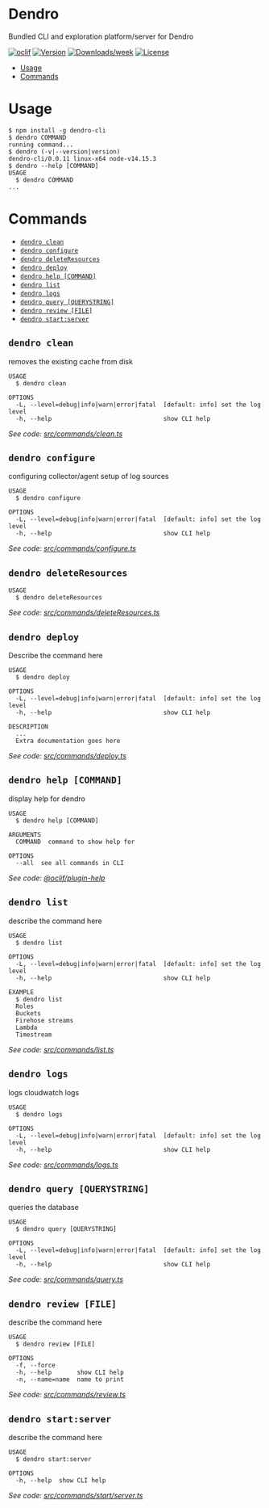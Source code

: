 Dendro
==========

Bundled CLI and exploration platform/server for Dendro

[![oclif](https://img.shields.io/badge/cli-oclif-brightgreen.svg)](https://oclif.io)
[![Version](https://img.shields.io/npm/v/dendro-cli.svg)](https://npmjs.org/package/dendro-cli)
[![Downloads/week](https://img.shields.io/npm/dw/dendro-cli.svg)](https://npmjs.org/package/dendro-cli)
[![License](https://img.shields.io/npm/l/dendro-cli.svg)](https://github.com/dendro-monitoring/dendro/blob/main/package.json)

<!-- toc -->
* [Usage](#usage)
* [Commands](#commands)
<!-- tocstop -->
# Usage
<!-- usage -->
```sh-session
$ npm install -g dendro-cli
$ dendro COMMAND
running command...
$ dendro (-v|--version|version)
dendro-cli/0.0.11 linux-x64 node-v14.15.3
$ dendro --help [COMMAND]
USAGE
  $ dendro COMMAND
...
```
<!-- usagestop -->
# Commands
<!-- commands -->
* [`dendro clean`](#dendro-clean)
* [`dendro configure`](#dendro-configure)
* [`dendro deleteResources`](#dendro-deleteresources)
* [`dendro deploy`](#dendro-deploy)
* [`dendro help [COMMAND]`](#dendro-help-command)
* [`dendro list`](#dendro-list)
* [`dendro logs`](#dendro-logs)
* [`dendro query [QUERYSTRING]`](#dendro-query-querystring)
* [`dendro review [FILE]`](#dendro-review-file)
* [`dendro start:server`](#dendro-startserver)

## `dendro clean`

removes the existing cache from disk

```
USAGE
  $ dendro clean

OPTIONS
  -L, --level=debug|info|warn|error|fatal  [default: info] set the log level
  -h, --help                               show CLI help
```

_See code: [src/commands/clean.ts](https://github.com/dendro-naap/dendro-cli/blob/v0.0.11/src/commands/clean.ts)_

## `dendro configure`

configuring collector/agent setup of log sources

```
USAGE
  $ dendro configure

OPTIONS
  -L, --level=debug|info|warn|error|fatal  [default: info] set the log level
  -h, --help                               show CLI help
```

_See code: [src/commands/configure.ts](https://github.com/dendro-naap/dendro-cli/blob/v0.0.11/src/commands/configure.ts)_

## `dendro deleteResources`

```
USAGE
  $ dendro deleteResources
```

_See code: [src/commands/deleteResources.ts](https://github.com/dendro-naap/dendro-cli/blob/v0.0.11/src/commands/deleteResources.ts)_

## `dendro deploy`

Describe the command here

```
USAGE
  $ dendro deploy

OPTIONS
  -L, --level=debug|info|warn|error|fatal  [default: info] set the log level
  -h, --help                               show CLI help

DESCRIPTION
  ...
  Extra documentation goes here
```

_See code: [src/commands/deploy.ts](https://github.com/dendro-naap/dendro-cli/blob/v0.0.11/src/commands/deploy.ts)_

## `dendro help [COMMAND]`

display help for dendro

```
USAGE
  $ dendro help [COMMAND]

ARGUMENTS
  COMMAND  command to show help for

OPTIONS
  --all  see all commands in CLI
```

_See code: [@oclif/plugin-help](https://github.com/oclif/plugin-help/blob/v3.2.2/src/commands/help.ts)_

## `dendro list`

describe the command here

```
USAGE
  $ dendro list

OPTIONS
  -L, --level=debug|info|warn|error|fatal  [default: info] set the log level
  -h, --help                               show CLI help

EXAMPLE
  $ dendro list
  Roles
  Buckets
  Firehose streams
  Lambda
  Timestream
```

_See code: [src/commands/list.ts](https://github.com/dendro-naap/dendro-cli/blob/v0.0.11/src/commands/list.ts)_

## `dendro logs`

logs cloudwatch logs

```
USAGE
  $ dendro logs

OPTIONS
  -L, --level=debug|info|warn|error|fatal  [default: info] set the log level
  -h, --help                               show CLI help
```

_See code: [src/commands/logs.ts](https://github.com/dendro-naap/dendro-cli/blob/v0.0.11/src/commands/logs.ts)_

## `dendro query [QUERYSTRING]`

queries the database

```
USAGE
  $ dendro query [QUERYSTRING]

OPTIONS
  -L, --level=debug|info|warn|error|fatal  [default: info] set the log level
  -h, --help                               show CLI help
```

_See code: [src/commands/query.ts](https://github.com/dendro-naap/dendro-cli/blob/v0.0.11/src/commands/query.ts)_

## `dendro review [FILE]`

describe the command here

```
USAGE
  $ dendro review [FILE]

OPTIONS
  -f, --force
  -h, --help       show CLI help
  -n, --name=name  name to print
```

_See code: [src/commands/review.ts](https://github.com/dendro-naap/dendro-cli/blob/v0.0.11/src/commands/review.ts)_

## `dendro start:server`

describe the command here

```
USAGE
  $ dendro start:server

OPTIONS
  -h, --help  show CLI help
```

_See code: [src/commands/start/server.ts](https://github.com/dendro-naap/dendro-cli/blob/v0.0.11/src/commands/start/server.ts)_
<!-- commandsstop -->
